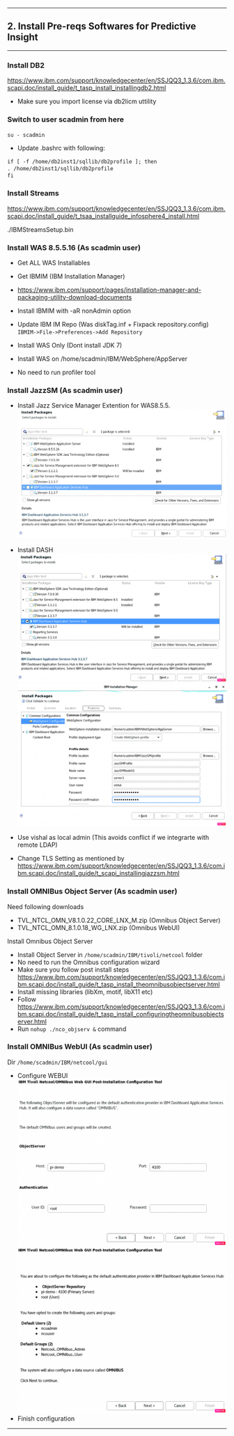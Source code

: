 ----
## 2. Install Pre-reqs Softwares for Predictive Insight
-----

### Install DB2
https://www.ibm.com/support/knowledgecenter/en/SSJQQ3_1.3.6/com.ibm.scapi.doc/install_guide/t_tasp_install_installingdb2.html

- Make sure you import license via db2licm uttility


### Switch to user scadmin from here
`su - scadmin`
- Update .bashrc with following:
```
if [ -f /home/db2inst1/sqllib/db2profile ]; then
. /home/db2inst1/sqllib/db2profile
fi
```


### Install Streams
https://www.ibm.com/support/knowledgecenter/en/SSJQQ3_1.3.6/com.ibm.scapi.doc/install_guide/t_tsaa_installguide_infosphere4_install.html

./IBMStreamsSetup.bin

### Install WAS 8.5.5.16 (As scadmin user)

- Get ALL WAS Installables 
- Get IBMIM (IBM Installation Manager)
- https://www.ibm.com/support/pages/installation-manager-and-packaging-utility-download-documents
- Install IBMIM with -aR nonAdmin option 

- Update IBM IM Repo (Was diskTag.inf + Fixpack repository.config) `IBMIM->File->Preferences->Add Repository`
- Install WAS Only (Dont install JDK 7)

- Install WAS on /home/scadmin/IBM/WebSphere/AppServer
- No need to run profiler tool


### Install JazzSM (As scadmin user)
- Install Jazz Service Manager Extention for WAS8.5.5.
![Install JazzSM Extentions](/images/jazzsm-install.png)
- Install DASH 
![Install DASH ](/images/dash-install.png)
![Install DASH ](/images/dash-install-2.png)

- Use vishal as local admin (This avoids conflict if we integrarte with remote LDAP)
- Change TLS Setting as mentioned by https://www.ibm.com/support/knowledgecenter/en/SSJQQ3_1.3.6/com.ibm.scapi.doc/install_guide/t_scapi_installingjazzsm.html

### Install OMNIBus Object Server (As scadmin user)
Need following downloads
- TVL_NTCL_OMN_V8.1.0.22_CORE_LNX_M.zip (Omnibus Object Server)
- TVL_NTCL_OMN_8.1.0.18_WG_LNX.zip (Omnibus WebUI)


Install Omnibus Object Server
- Install Object Server in `/home/scadmin/IBM/tivoli/netcool` folder
- No need to run the Omnibus configuration wizard
- Make sure you follow post install steps https://www.ibm.com/support/knowledgecenter/en/SSJQQ3_1.3.6/com.ibm.scapi.doc/install_guide/t_tasp_install_theomnibusobjectserver.html
- Install missing libraries (libXm, motif, libX11 etc)
- Follow https://www.ibm.com/support/knowledgecenter/en/SSJQQ3_1.3.6/com.ibm.scapi.doc/install_guide/t_tasp_install_configuringtheomnibusobjectserver.html
- Run `nohup ./nco_objserv &` command



### Install OMNIBus WebUI (As scadmin user)
Dir `/home/scadmin/IBM/netcool/gui`
- Configure WEBUI
![Install DASH ](/images/webui-config-1.png)
![Install DASH ](/images/webui-config-2.png)
- Finish configuration

------
